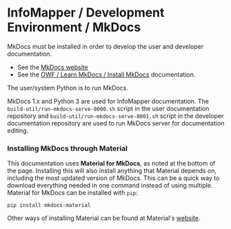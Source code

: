 # InfoMapper / Development Environment / MkDocs #

MkDocs must be installed in order to develop the user and developer documentation.

* See the [MkDocs website](https://www.mkdocs.org/)
* See the [OWF / Learn MkDocs / Install MkDocs](http://learn.openwaterfoundation.org/owf-learn-mkdocs/install/) documentation.

The user/system Python is to run MkDocs.

MkDocs 1.x and Python 3 are used for InfoMapper documentation.
The `build-util/run-mkdocs-serve-8000.sh` script in the user documentation repository and
`build-util/run-mkdocs-serve-8001.sh` script in the developer documentation
repository are used to run MkDocs server for documentation editing.

### Installing MkDocs through Material

This documentation uses **Material for MkDocs**, as noted at the bottom of the page. Installing
this will also install anything that Material depends on, including the most updated version of
MkDocs. This can be a quick way to download everything needed in one command instead of using
multiple. Material for MkDocs can be installed with `pip`:

```
pip install mkdocs-material
```

Other ways of installing Material can be found at Material's
[website](https://squidfunk.github.io/mkdocs-material/getting-started/).